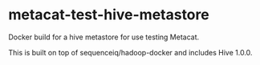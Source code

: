 # metacat-test-hive-metastore
Docker build for a hive metastore for use testing Metacat.

This is built on top of sequenceiq/hadoop-docker and includes Hive 1.0.0.
